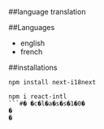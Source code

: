##language translation

##Languages
- english
- french

##installations
```
npm install next-i18next
```
```
npm i react-intl
```#� �c�l�a�s�s�1�0�
�
�
